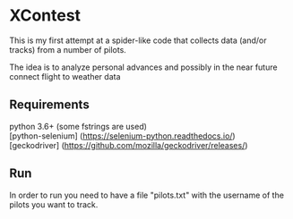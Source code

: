 # XContest
This is my first attempt at a spider-like code that collects data (and/or tracks) from a number of pilots.

The idea is to analyze personal advances and possibly in the near future connect flight to weather data

## Requirements
python 3.6+  (some fstrings are used)  
[python-selenium] (https://selenium-python.readthedocs.io/)  
[geckodriver] (https://github.com/mozilla/geckodriver/releases/)

## Run
In order to run you need to have a file "pilots.txt" with the username of the pilots you want to track.

